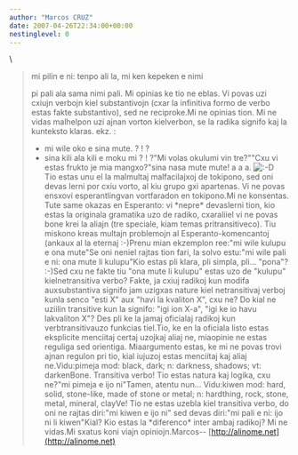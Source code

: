 ```yaml
---
author: "Marcos CRUZ"
date: 2007-04-26T22:34:00+00:00
nestinglevel: 0
---
```

\
> 
> mi pilin e ni: tenpo ali la, mi ken kepeken e nimi
> 
> pi pali ala sama nimi pali.
> Mi opinias ke tio ne eblas. Vi povas uzi cxiujn
> verbojn kiel substantivojn (cxar la infinitiva formo de
> verbo estas fakte substantivo), sed ne reciproke.Mi ne opinias tion. Mi ne vidas malhelpon uzi ajnan vorton kielverbon, se la radika signifo kaj la kunteksto klaras.
> ekz. :
> - mi wile oko e sina mute. ? ! ?
> - sina kili ala kili e moku mi ? ! ?"Mi volas okulumi vin tre?""Cxu vi estas frukto je mia mangxo?"sina nasa mute mute! a a a. ![:-D](images/smilies/icon_e_biggrin.gif "Very Happy")\
> Tio estas unu el la malmultaj malfacilajxoj de
> tokipono, sed oni devas lerni por cxiu vorto, al kiu
> grupo gxi apartenas. Vi ne povas ensxovi
> esperantlingvan vortfaradon en tokipono.Mi ne konsentas. Tute same okazas en Esperanto: vi \*nepre\* devaslerni tion, kio estas la originala gramatika uzo de radiko, cxaraliiel vi ne povas bone krei la aliajn (tre speciale, kiam temas pritransitiveco). Tiu miskono kreas multajn problemojn al Esperanto-komencantoj (ankaux al la eternaj :-)Prenu mian ekzemplon ree:"mi wile kulupu e ona mute"Se oni neniel rajtas tion fari, la solvo estu:"mi wile pali e ni: ona mute li kulupu"Kio estas pli klara, pli simpla, pli... "pona"? :-)Sed cxu ne fakte tiu "ona mute li kulupu" estas uzo de "kulupu" kielnetransitiva verbo? Fakte, ja cxiuj radikoj kun modifa auxsubstantiva signifo jam uzigxas nature kiel netransitivaj verboj kunla senco "esti X" aux "havi la kvaliton X", cxu ne? Do kial ne uziilin transitive kun la signifo: "igi ion X-a", "igi ke io havu lakvaliton X"? Des pli ke la jamaj oficialaj radikoj kun verbtransitivauzo funkcias tiel.Tio, ke en la oficiala listo estas eksplicite menciitaj certaj uzojkaj aliaj ne, miaopinie ne estas reguliga sed orientiga. Miaargumento estas, ke mi ne povas trovi ajnan regulon pri tio, kial iujuzoj estas menciitaj kaj aliaj ne.Vidu:pimeja mod: black, dark; n: darkness, shadows; vt: darkenBone. Transitiva verbo! Tio estas natura kaj logika, cxu ne?"mi pimeja e ijo ni"Tamen, atentu nun... Vidu:kiwen mod: hard, solid, stone-like, made of stone or metal; n: hardthing, rock, stone, metal, mineral, clayVe! Tio ne estas uzebla kiel transitiva verbo, do oni ne rajtas diri:"mi kiwen e ijo ni" sed devas diri:"mi pali e ni: ijo ni li kiwen"Kial? Kio estas la \*diferenco\* inter ambaj radikoj? Mi ne vidas.Mi sxatus koni viajn opiniojn.Marcos--
[http://alinome.net](http://alinome.net)